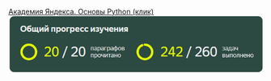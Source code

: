 [Академия Яндекса. Основы Python (клик)](https://academy.yandex.ru/handbook/python)     
![Прогресс](https://github.com/1stFunt/Handbook_Python/blob/main/Progress.png)